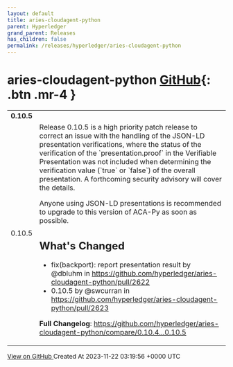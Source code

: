 ```yaml
---
layout: default
title: aries-cloudagent-python
parent: Hyperledger
grand_parent: Releases
has_children: false
permalink: /releases/hyperledger/aries-cloudagent-python
---
```


# aries-cloudagent-python <span class="fs-3 right-align">[GitHub](https://github.com/hyperledger/aries-cloudagent-python){: .btn .mr-4 }</span>


<div>
    <table>
        <tr>
            <td colspan="2">
                <b>
                    0.10.5
                </b>
            </td>
        </tr>
        <tr>
            <td>
                <span class="chip">
                    0.10.5
                </span>
            </td>
            <td>
                Release 0.10.5 is a high priority patch release to correct an issue with the handling of the JSON-LD presentation verifications, where the status of the verification of the `presentation.proof` in the Verifiable Presentation was not included when determining the verification value (`true` or `false`) of the overall presentation. A forthcoming security advisory will cover the details.

Anyone using JSON-LD presentations is recommended to upgrade to this version of ACA-Py as soon as possible.

## What's Changed
* fix(backport): report presentation result by @dbluhm in https://github.com/hyperledger/aries-cloudagent-python/pull/2622
* 0.10.5 by @swcurran in https://github.com/hyperledger/aries-cloudagent-python/pull/2623


**Full Changelog**: https://github.com/hyperledger/aries-cloudagent-python/compare/0.10.4...0.10.5
            </td>
        </tr>
    </table>
    <a href="https://github.com/hyperledger/aries-cloudagent-python/releases/tag/0.10.5" class=".btn">
        View on GitHub
    </a>
    <span class="right-align">
        Created At 2023-11-22 03:19:56 +0000 UTC
    </span>
</div>

